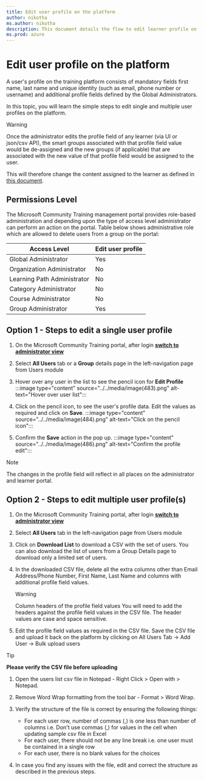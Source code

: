 ```yaml
---
title: Edit user profile on the platform
author: nikotha
ms.author: nikotha
description: This document details the flow to edit learner profile on the Microsoft Community Training platform.  
ms.prod: azure
---
```


# Edit user profile on the platform

A user's profile on the training platform consists of mandatory fields first name, last name and unique identity (such as email, phone number or username) and additional profile fields defined by the Global Administrators.

In this topic, you will learn the simple steps to edit single and multiple user profiles on the platform.

>[!Warning]
>Once the administrator edits the profile field of any learner (via UI or json/csv API), the smart groups associated with that profile field value would be de-assigned and the new groups (if applicable) that are associated with the new value of that profile field would be assigned to the user.

This will therefore change the content assigned to the learner as defined in [this document](De-assigning-content-from-user.md).

## Permissions Level

The Microsoft Community Training management portal provides role-based administration and depending upon the type of access level administrator can perform an action on the portal. Table below shows administrative role which are allowed to delete users from a group on the portal:

| Access Level | Edit user profile |
| --- | --- |
| Global Administrator | Yes |
| Organization Administrator | No |
| Learning Path Administrator | No |
| Category Administrator | No |
| Course Administrator | No |
| Group Administrator | Yes |

## Option 1 - Steps to edit a single user profile

1. On the Microsoft Community Training portal, after login [**switch to administrator view**](../../get-started/step-by-step-configuration-guide.md#step-2--switch-to-administrator-view-of-the-portal)

2. Select **All Users** tab or a **Group** details page in the left-navigation page from Users module

3. Hover over any user in the list to see the pencil icon for **Edit Profile**
:::image type="content" source="../../media/image(483).png" alt-text="Hover over user list":::

4. Click on the pencil icon, to see the user's profile data. Edit the values as required and click on **Save**.
:::image type="content" source="../../media/image(484).png" alt-text="Click on the pencil icon":::

5. Confirm the **Save** action in the pop up.
:::image type="content" source="../../media/image(486).png" alt-text="Confirm the profile edit":::

>[!NOTE]
>The changes in the profile field will reflect in all places on the administrator and learner portal.

## Option 2 - Steps to edit multiple user profile(s)

1. On the Microsoft Community Training portal, after login [**switch to administrator view**](../../get-started/step-by-step-configuration-guide.md#step-2--switch-to-administrator-view-of-the-portal)

2. Select **All Users** tab in the left-navigation page from Users module

3. Click on **Download List** to download a CSV with the set of users. You can also download the list of users from a Group Details page to download only a limited set of users.

4. In the downloaded CSV file, delete all the extra columns other than Email Address/Phone Number, First Name, Last Name and columns with additional profile field values.

    >[!WARNING]
    >Column headers of the profile field values
    >You will need to add the headers against the profile field values in the CSV file. The header values are case and space sensitive.

5. Edit the profile field values as required in the CSV file. Save the CSV file and upload it back on the platform by clicking on All Users Tab -> Add User -> Bulk upload users

>[!TIP]
>**Please verify the CSV file before uploading**
>
>1. Open the users list csv file in Notepad - Right Click > Open with > Notepad.
>2. Remove Word Wrap formatting from the tool bar - Format > Word Wrap.
>3. Verify the structure of the file is correct by ensuring the following things:
>
>    * For each user row, number of commas (,) is one less than number of columns i.e. Don't use commas (,) for values in the cell when updating sample csv file in Excel
>    * For each user, there should not be any line break i.e. one user must be contained in a single row
>    * For each user, there is no blank values for the choices
>
>4. In case you find any issues with the file, edit and correct the structure as described in the previous steps.

